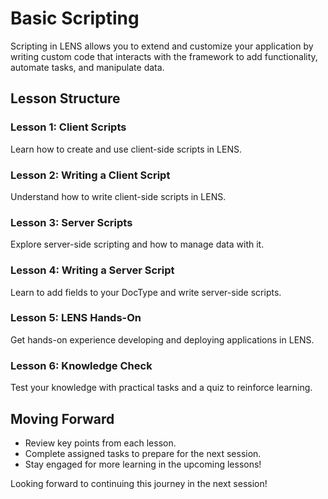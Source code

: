 # Basic Scripting

Scripting in LENS allows you to extend and customize your application by writing custom code that interacts with the framework to add functionality, automate tasks, and manipulate data.

## Lesson Structure

### Lesson 1: Client Scripts

Learn how to create and use client-side scripts in LENS.

### Lesson 2: Writing a Client Script

Understand how to write client-side scripts in LENS.

### Lesson 3: Server Scripts

Explore server-side scripting and how to manage data with it.

### Lesson 4: Writing a Server Script

Learn to add fields to your DocType and write server-side scripts.

### Lesson 5: LENS Hands-On

Get hands-on experience developing and deploying applications in LENS.

### Lesson 6: Knowledge Check

Test your knowledge with practical tasks and a quiz to reinforce learning.

## Moving Forward

-   Review key points from each lesson.
-   Complete assigned tasks to prepare for the next session.
-   Stay engaged for more learning in the upcoming lessons!

Looking forward to continuing this journey in the next session!
<!--stackedit_data:
eyJoaXN0b3J5IjpbMTQ0NDc1Mjc3OSwtMTI1MjE4MjQ1NiwtMT
E0MjUxMzE2MSwxNDI3MzkwODI4LC01NDA5NDQzNjJdfQ==
-->
